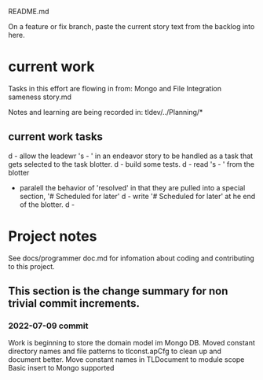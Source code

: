 README.md

On a feature or fix branch, paste the current story text 
from the backlog into here.
# current work

Tasks in this effort are flowing in from:
    Mongo and File Integration sameness story.md

Notes and learning are being recorded in:
    tldev/../Planning/*

## current work tasks
d - allow the leadewr 's - ' in an endeavor story to be handled as a task that gets selected to the task blotter.
 d - build some tests.
d - read 's - ' from the blotter
 - paralell the behavior of 'resolved' in that they are pulled into a special section, '# Scheduled for later'
    d - write '# Scheduled for later' at he end of the blotter.
d -  


# Project notes
See docs/programmer doc.md for infomation about coding and contributing to this project.

## This section is the change summary for non trivial commit increments.
### 2022-07-09 commit
Work is beginning to store the domain model im Mongo DB.
Moved constant directory names and file patterns to tlconst.apCfg to clean up and document better.
Move constant names in TLDocument to module scope
Basic insert to Mongo supported
